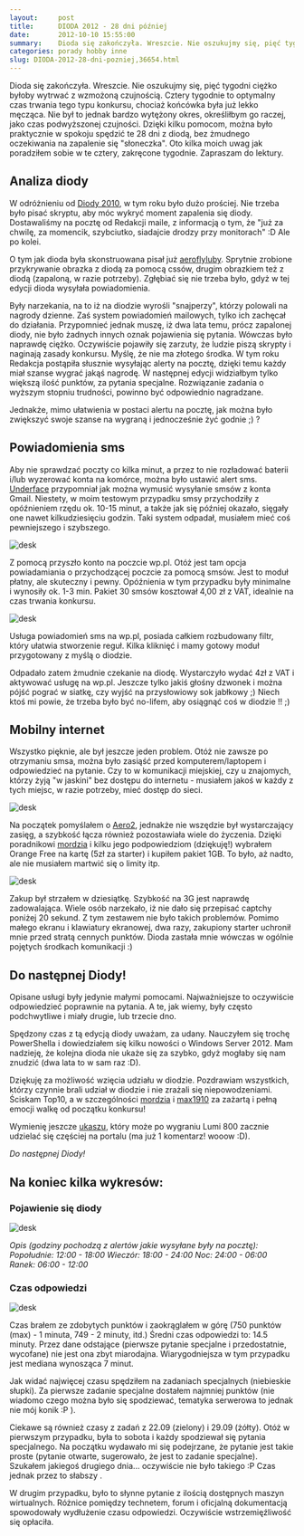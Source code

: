 ```yaml
---
layout:     post
title:      DIODA 2012 - 28 dni później
date:       2012-10-10 15:55:00
summary:    Dioda się zakończyła. Wreszcie. Nie oszukujmy się, pięć tygodni ciężko byłoby wytrwać z wzmożoną czujnością. Cztery tygodnie to optymalny czas trwania tego typu konkursu, chociaż końcówka była już lekko męcząca. Nie był to jednak bardzo wytężony okres, określiłbym go raczej, jako czas podwyższonej czujności. Dzięki kilku pomocom, można było praktycznie w spokoju spędzić te 28 dni z diodą, bez żmud...
categories: porady hobby inne
slug: DIODA-2012-28-dni-pozniej,36654.html
---
```




Dioda się zakończyła. Wreszcie. Nie oszukujmy się, pięć tygodni ciężko byłoby wytrwać z wzmożoną czujnością. Cztery tygodnie to optymalny czas trwania tego typu konkursu, chociaż końcówka była już lekko męcząca. Nie był to jednak bardzo wytężony okres, określiłbym go raczej, jako czas podwyższonej czujności. Dzięki kilku pomocom, można było praktycznie w spokoju spędzić te 28 dni z diodą, bez żmudnego oczekiwania na zapalenie się "słoneczka". Oto kilka moich uwag jak poradziłem sobie w te cztery, zakręcone tygodnie. Zapraszam do lektury.


## Analiza diody


W odróżnieniu od [Diody 2010](http://www.dobreprogramy.pl/djfoxer/DIODA-wykrywanie-C-i-jej-ewolucja-w-przeciagu-dni-konkursowych,21254.html), w tym roku było dużo prościej. Nie trzeba było pisać skryptu, aby móc wykryć moment zapalenia się diody. Dostawaliśmy na pocztę od Redakcji maile, z informacją o tym, że "już za chwilę, za momencik, szybciutko, siadajcie drodzy przy monitorach" :D Ale po kolei. 

O tym jak dioda była skonstruowana pisał już [aeroflyluby](http://www.dobreprogramy.pl/aeroflyluby/Domowy-sposob-na-Diode,36474.html). Sprytnie zrobione przykrywanie obrazka z diodą za pomocą cssów, drugim obrazkiem też z diodą (zapaloną, w razie potrzeby). Zgłębiać się nie trzeba było, gdyż w tej edycji dioda wysyłała powiadomienia. 

Były narzekania, na to iż na diodzie wyrośli "snajperzy", którzy polowali na nagrody dzienne. Zaś system powiadomień mailowych, tylko ich zachęcał do działania. Przypomnieć jednak muszę, iż dwa lata temu, prócz zapalonej diody, nie było żadnych innych oznak pojawienia się pytania. Wówczas było naprawdę ciężko. Oczywiście pojawiły się zarzuty, że ludzie piszą skrypty i naginają zasady konkursu. Myślę, że nie ma złotego środka. W tym roku Redakcja postąpiła słusznie wysyłając alerty na pocztę, dzięki temu każdy miał szanse wygrać jakąś nagrodę. W następnej edycji widziałbym tylko większą ilość punktów, za pytania specjalne. Rozwiązanie zadania o wyższym stopniu trudności, powinno być odpowiednio nagradzane.

Jednakże, mimo ułatwienia w postaci alertu na pocztę, jak można było zwiększyć swoje szanse na wygraną i jednocześnie żyć godnie ;) ?


## Powiadomienia sms


Aby nie sprawdzać poczty co kilka minut, a przez to nie rozładować baterii i/lub wyzerować konta na komórce, można było ustawić alert sms. [Underface](http://www.dobreprogramy.pl/underface/Powiadomienie-o-DIODZIE-za-pomoca-SMSa,36132.html) przypomniał jak można wymusić wysyłanie smsów z konta Gmail. Niestety, w moim testowym przypadku smsy przychodziły z opóźnieniem rzędu ok. 10-15  minut, a także jak się później okazało, sięgały one nawet kilkudziesięciu godzin. Taki system odpadał, musiałem mieć coś pewniejszego i szybszego. 


![desk](https://raw.githubusercontent.com/djfoxer/djfoxer.github.io/master/_img/2012-10-10-_120_/g_-_608x405_-_-_36654x20121009205431_0.png)


Z pomocą przyszło konto na poczcie wp.pl. Otóż jest tam opcja powiadamiania o przychodzącej poczcie za pomocą smsów. Jest to moduł płatny, ale skuteczny i pewny. Opóźnienia w tym przypadku były minimalne i wynosiły ok. 1-3 min. Pakiet 30 smsów kosztował  4,00 zł z VAT, idealnie na czas trwania konkursu. 


![desk](https://raw.githubusercontent.com/djfoxer/djfoxer.github.io/master/_img/2012-10-10-_120_/g_-_608x405_-_-_36654x20121009213007_0.jpg)


Usługa powiadomień sms na wp.pl, posiada całkiem rozbudowany filtr, który ułatwia stworzenie reguł. Kilka kliknięć i mamy gotowy moduł przygotowany z myślą o diodzie.

Odpadało zatem żmudnie czekanie na diodę. Wystarczyło wydać 4zł z VAT i  aktywować usługę na wp.pl. Jeszcze tylko jakiś głośny dzwonek i można pójść pograć w siatkę, czy wyjść na przysłowiowy sok jabłkowy ;) Niech ktoś mi powie, że trzeba było być no-lifem, aby osiągnąć coś w diodzie !! ;)


## Mobilny internet


Wszystko pięknie, ale był jeszcze jeden problem. Otóż nie zawsze po otrzymaniu smsa, można było zasiąść przed komputerem/laptopem i odpowiedzieć na pytanie. Czy to w komunikacji miejskiej, czy u znajomych, którzy żyją "w jaskini" bez dostępu do internetu - musiałem jakoś w każdy z tych miejsc, w razie potrzeby, mieć dostęp do sieci. 


![desk](https://raw.githubusercontent.com/djfoxer/djfoxer.github.io/master/_img/2012-10-10-_120_/g_-_608x405_-_-_36654x20121009221118_0.png)


Na początek pomyślałem o [Aero2](http://www.dobreprogramy.pl/djfoxer/Windows-Phone-i-Aero,35630.html), jednakże nie wszędzie był wystarczający zasięg, a szybkość łącza również pozostawiała wiele do życzenia. Dzięki poradnikowi [mordzia](http://www.dobreprogramy.pl/mordzio/Internet-mobilny-zestawienie-dostepnych-pakietow,33546.html) i kilku jego podpowiedziom (dziękuję!) wybrałem Orange Free na kartę (5zł za starter) i kupiłem pakiet 1GB. To było, aż nadto, ale nie musiałem martwić się o limity itp. 


![desk](https://raw.githubusercontent.com/djfoxer/djfoxer.github.io/master/_img/2012-10-10-_120_/g_-_608x405_-_-_36654x20121009213002_0.jpg)


Zakup był strzałem w dziesiątkę. Szybkość na 3G jest naprawdę zadowalająca. Wiele osób narzekało, iż nie dało się przepisać captchy poniżej 20 sekund. Z tym zestawem nie było takich problemów. Pomimo małego ekranu i klawiatury ekranowej, dwa razy, zakupiony starter uchronił mnie przed stratą cennych punktów. Dioda zastała mnie wówczas w ogólnie pojętych środkach komunikacji :) 


## Do następnej Diody!


Opisane usługi były jedynie małymi pomocami. Najważniejsze to oczywiście odpowiedzieć poprawnie na pytania. A te, jak wiemy, były często podchwytliwe i miały drugie, lub trzecie dno. 

Spędzony czas z tą edycją diody uważam, za udany. Nauczyłem się trochę PowerShella i dowiedziałem się kilku nowości o Windows Server 2012. Mam nadzieję, że kolejna dioda nie ukaże się za szybko, gdyż mogłaby się nam znudzić (dwa lata to w sam raz :D). 

Dziękuję za możliwość wzięcia udziału w diodzie. Pozdrawiam wszystkich, którzy czynnie brali udział w diodzie i nie zrażali się niepowodzeniami. Ściskam Top10, a w szczególności [mordzia](http://www.dobreprogramy.pl/mordzio) i [max1910](http://www.dobreprogramy.pl/max1910) za zażartą i pełną emocji walkę od początku konkursu! 

Wymienię jeszcze [ukaszu](http://www.dobreprogramy.pl/189726,ukaszu,Uzytkownik.html), który może po wygraniu Lumi 800 zacznie udzielać się częściej na portalu (ma już 1 komentarz! wooow :D).

 *Do następnej Diody!* 


## Na koniec kilka wykresów:



### Pojawienie się diody



![desk](https://raw.githubusercontent.com/djfoxer/djfoxer.github.io/master/_img/2012-10-10-_120_/g_-_608x405_-_-_36654x20121009235353_0.png)


 *Opis (godziny pochodzą z alertów jakie wysyłane były na pocztę):* 
 *Popołudnie: 12:00 - 18:00* 
 *Wieczór: 18:00 - 24:00* 
 *Noc: 24:00 - 06:00* 
 *Ranek: 06:00 - 12:00* 



### Czas odpowiedzi



![desk](https://raw.githubusercontent.com/djfoxer/djfoxer.github.io/master/_img/2012-10-10-_120_/g_-_608x405_-_-_36654x20121011145616_0.png)


Czas brałem ze zdobytych punktów i zaokrąglałem w górę (750 punktów (max) - 1 minuta, 749 - 2 minuty, itd.) Średni czas odpowiedzi to: 14.5 minuty. Przez dane odstające (pierwsze pytanie specjalne i przedostatnie, wycofane) nie jest ona zbyt miarodajna. Wiarygodniejsza w tym przypadku jest mediana wynosząca 7 minut.

Jak widać najwięcej czasu spędziłem na zadaniach specjalnych (niebieskie słupki). Za pierwsze zadanie specjalne dostałem najmniej punktów (nie wiadomo czego można było się spodziewać, tematyka serwerowa to jednak nie mój konik :P ). 

Ciekawe są również czasy z zadań z 22.09 (zielony) i 29.09 (żółty). Otóż w pierwszym przypadku, była to sobota i każdy spodziewał się pytania specjalnego. Na początku wydawało mi się podejrzane, że pytanie jest takie proste (pytanie otwarte, sugerowało, że jest to zadanie specjalne). Szukałem jakiegoś drugiego dnia... oczywiście nie było takiego :P Czas jednak przez to słabszy .

W drugim przypadku, było to słynne pytanie z ilością dostępnych maszyn wirtualnych. Różnice pomiędzy technetem, forum i oficjalną dokumentacją spowodowały wydłużenie czasu odpowiedzi. Oczywiście wstrzemięźliwość się opłaciła. 
 